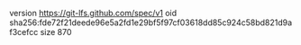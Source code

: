 version https://git-lfs.github.com/spec/v1
oid sha256:fde72f21deede96e5a2fd1e29bf5f97cf03618dd85c924c58bd821d9af3cefcc
size 870
